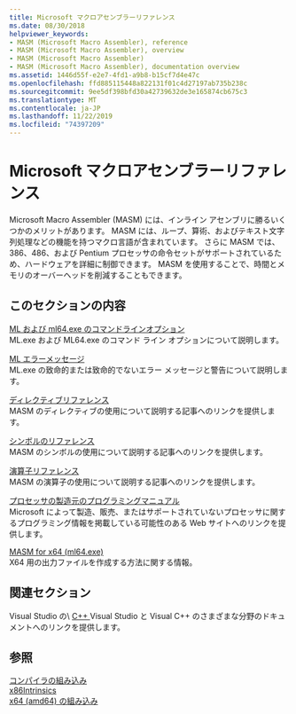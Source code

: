 ```yaml
---
title: Microsoft マクロアセンブラーリファレンス
ms.date: 08/30/2018
helpviewer_keywords:
- MASM (Microsoft Macro Assembler), reference
- MASM (Microsoft Macro Assembler), overview
- MASM (Microsoft Macro Assembler)
- MASM (Microsoft Macro Assembler), documentation overview
ms.assetid: 1446d55f-e2e7-4fd1-a9b8-b15cf7d4e47c
ms.openlocfilehash: ffd885115448a822131f01c4d27197ab735b238c
ms.sourcegitcommit: 9ee5df398bfd30a42739632de3e165874cb675c3
ms.translationtype: MT
ms.contentlocale: ja-JP
ms.lasthandoff: 11/22/2019
ms.locfileid: "74397209"
---
```

# <a name="microsoft-macro-assembler-reference"></a>Microsoft マクロアセンブラーリファレンス

Microsoft Macro Assembler (MASM) には、インライン アセンブリに勝るいくつかのメリットがあります。 MASM には、ループ、算術、およびテキスト文字列処理などの機能を持つマクロ言語が含まれています。 さらに MASM では、386、486、および Pentium プロセッサの命令セットがサポートされているため、ハードウェアを詳細に制御できます。 MASM を使用することで、時間とメモリのオーバーヘッドを削減することもできます。

## <a name="in-this-section"></a>このセクションの内容

[ML および ml64.exe のコマンドラインオプション](../../assembler/masm/ml-and-ml64-command-line-reference.md)\
ML.exe および ML64.exe のコマンド ライン オプションについて説明します。

[ML エラーメッセージ](../../assembler/masm/ml-error-messages.md)\
ML.exe の致命的または致命的でないエラー メッセージと警告について説明します。

[ディレクティブリファレンス](directives-reference.md)\
MASM のディレクティブの使用について説明する記事へのリンクを提供します。

[シンボルのリファレンス](../../assembler/masm/symbols-reference.md)\
MASM のシンボルの使用について説明する記事へのリンクを提供します。

[演算子リファレンス](../../assembler/masm/operators-reference.md)\
MASM の演算子の使用について説明する記事へのリンクを提供します。

[プロセッサの製造元のプログラミングマニュアル](../../assembler/masm/processor-manufacturer-programming-manuals.md)\
Microsoft によって製造、販売、またはサポートされていないプロセッサに関するプログラミング情報を掲載している可能性のある Web サイトへのリンクを提供します。

[MASM for x64 (ml64.exe)](../../assembler/masm/masm-for-x64-ml64-exe.md)\
X64 用の出力ファイルを作成する方法に関する情報。

## <a name="related-sections"></a>関連セクション

Visual Studio の\ [ C++ ](../../overview/visual-cpp-in-visual-studio.md)
Visual Studio と Visual C++ のさまざまな分野のドキュメントへのリンクを提供します。

## <a name="see-also"></a>参照

[コンパイラの組み込み](../../intrinsics/compiler-intrinsics.md)\
[x86Intrinsics](../../intrinsics/x86-intrinsics-list.md)\
[x64 (amd64) の組み込み](../../intrinsics/x64-amd64-intrinsics-list.md)
